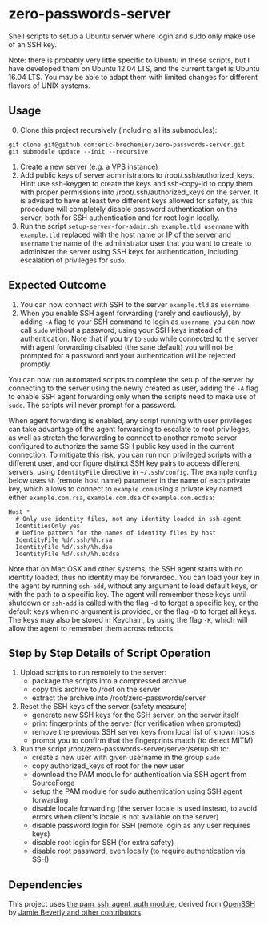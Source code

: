# zero-passwords-server

Shell scripts to setup a Ubuntu server
where login and sudo only make use of an SSH key.

Note: there is probably very little specific to Ubuntu in these scripts,
but I have developed them on Ubuntu 12.04 LTS, and the current target
is Ubuntu 16.04 LTS. You may be able to adapt them with limited changes
for different flavors of UNIX systems.

## Usage

0. Clone this project recursively (including all its submodules):

```
git clone git@github.com:eric-brechemier/zero-passwords-server.git
git submodule update --init --recursive
```

1. Create a new server (e.g. a VPS instance)
2. Add public keys of server administrators to /root/.ssh/authorized\_keys.
   Hint: use ssh-keygen to create the keys and ssh-copy-id to copy them
   with proper permissions into /root/.ssh/authorized\_keys on the server.
   It is advised to have at least two different keys allowed for safety,
   as this procedure will completely disable password authentication
   on the server, both for SSH authentication and for root login locally.
3. Run the script `setup-server-for-admin.sh example.tld username`
   with `example.tld` replaced with the host name or IP of the server
   and `username` the name of the administrator user that you want to create
   to administer the server using SSH keys for authentication,
   including escalation of privileges for `sudo`.

## Expected Outcome

1. You can now connect with SSH to the server `example.tld` as `username`.
2. When you enable SSH agent forwarding (rarely and cautiously),
   by adding `-A` flag to your SSH command to login as `username`,
   you can now call `sudo` without a password, using your SSH keys instead
   of authentication. Note that if you try to `sudo` while connected to the
   server with agent forwarding disabled (the sane default) you will not be
   prompted for a password and your authentication will be rejected promptly.

You can now run automated scripts to complete the setup of the server
by connecting to the server using the newly created as user, adding
the `-A` flag to enable SSH agent forwarding only when the scripts
need to make use of `sudo`. The scripts will never prompt for a password.

When agent forwarding is enabled, any script running with user privileges
can take advantage of the agent forwarding to escalate to root privileges,
as well as stretch the forwarding to connect to another remote server
configured to authorize the same SSH public key used in the current connection.
To mitigate [this risk][AGENT_FORWARDING_RISK], you can run non privileged
scripts with a different user, and configure distinct SSH key pairs to access
different servers, using `IdentityFile` directive in `~/.ssh/config`.
The example `config` below uses `%h` (remote host name) parameter
in the name of each private key, which allows to connect to `example.com`
using a private key named either `example.com.rsa`, `example.com.dsa`
or `example.com.ecdsa`:

```
Host *
  # Only use identity files, not any identity loaded in ssh-agent
  IdentitiesOnly yes
  # Define pattern for the names of identity files by host
  IdentityFile %d/.ssh/%h.rsa
  IdentityFile %d/.ssh/%h.dsa
  IdentityFile %d/.ssh/%h.ecdsa
```

[AGENT_FORWARDING_RISK]:
http://unixwiz.net/techtips/ssh-agent-forwarding.html#sec

Note that on Mac OSX and other systems, the SSH agent starts with no identity
loaded, thus no identity may be forwarded. You can load your key in the agent
by running `ssh-add`, without any argument to load default keys, or with the
path to a specific key. The agent will remember these keys until shutdown or
`ssh-add` is called with the flag `-d` to forget a specific key, or the default
keys when no argument is provided, or the flag `-D` to forget all keys.
The keys may also be stored in Keychain, by using the flag `-K`, which will
allow the agent to remember them across reboots.

## Step by Step Details of Script Operation

1. Upload scripts to run remotely to the server:
    * package the scripts into a compressed archive
    * copy this archive to /root on the server
    * extract the archive into /root/zero-passwords/server
2. Reset the SSH keys of the server (safety measure)
    * generate new SSH keys for the SSH server, on the server itself
    * print fingerprints of the server (for verification when prompted)
    * remove the previous SSH server keys from local list of known hosts
    * prompt you to confirm that the fingerprints match (to detect MITM)
3. Run the script /root/zero-passwords-server/server/setup.sh to:
    * create a new user with given username in the group `sudo`
    * copy authorized\_keys of root for the new user
    * download the PAM module for authentication via SSH agent from SourceForge
    * setup the PAM module for sudo authentication using SSH agent forwarding
    * disable locale forwarding (the server locale is used instead,
      to avoid errors when client's locale is not available on the server)
    * disable password login for SSH (remote login as any user requires keys)
    * disable root login for SSH (for extra safety)
    * disable root password, even locally (to require authentication via SSH)

## Dependencies

This project uses [the pam\_ssh\_agent\_auth module][PAM_SSH_AGENT_AUTH],
derived from [OpenSSH][OpenSSH]
by [Jamie Beverly and other contributors][CONTRIBUTORS].

[PAM_SSH_AGENT_AUTH]: http://pamsshagentauth.sourceforge.net/
[OpenSSH]: http://www.openssh.com/
[CONTRIBUTORS]: http://sourceforge.net/p/pamsshagentauth/code/HEAD/tree/trunk/CONTRIBUTORS
